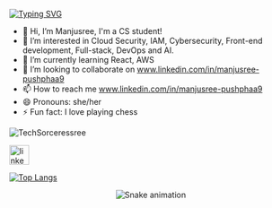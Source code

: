 
[![Typing SVG](https://readme-typing-svg.herokuapp.com?color=%2336BCF7&center=true&vCenter=true&width=600&lines=Hi+there+👋,+I+am+Manjusree+Pushphaa.+I+am+a+CS+Grad+Student;+Welcome+to+My+Profile!;Over+5+years+of+Cybersecurity+experience;Always+learning+new+things+;Tech+enthusiast)](https://git.io/typing-svg)

- 👋 Hi, I’m Manjusree, I'm a CS student!
- 👀 I’m interested in Cloud Security, IAM, Cybersecurity, Front-end development, Full-stack, DevOps and AI.
- 🌱 I’m currently learning React, AWS
- 💞️ I’m looking to collaborate on www.linkedin.com/in/manjusree-pushphaa9
- 📫 How to reach me www.linkedin.com/in/manjusree-pushphaa9
- 😄 Pronouns: she/her
- ⚡ Fun fact: I love playing chess

<p align="left"> <img src="https://komarev.com/ghpvc/?username=TechSorceressree&label=Profile%20views&color=0e75b6&style=flat" alt="TechSorceressree" /> </p>

<!---
TechSorceressree/TechSorceressree is a ✨ special ✨ repository because its `README.md` (this file) appears on your GitHub profile.
You can click the Preview link to take a look at your changes.


[![My GitHub stats](https://github-readme-stats.vercel.app/api?username=TechSorceressree&count_private=true&show_icons=true&theme=tokyonight)]()
--->
<img src="https://img.shields.io/static/v1?message=LinkedIn&logo=linkedin&label=&color=0077B5&logoColor=white&labelColor=&style=for-the-badge" height="35" alt="linkedin logo"  />

[![Top Langs](https://github-readme-stats.vercel.app/api/top-langs/?username=TechSorceressree&theme=tokyonight&show_icns=true)]()

<div align="center">
  <img src="https://profile-readme-generator.com/assets/snake.svg" alt="Snake animation" />
</div>

